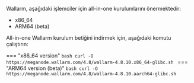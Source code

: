 Wallarm, aşağıdaki işlemciler için all-in-one kurulumlarını önermektedir:

* x86_64
* ARM64 (beta)

All-in-one Wallarm kurulum betiğini indirmek için, aşağıdaki komutu çalıştırın:

=== "x86_64 version"
    ```bash
    curl -O https://meganode.wallarm.com/4.8/wallarm-4.8.10.x86_64-glibc.sh
    ```
=== "ARM64 version (beta)"
    ```bash
    curl -O https://meganode.wallarm.com/4.8/wallarm-4.8.10.aarch64-glibc.sh
    ```